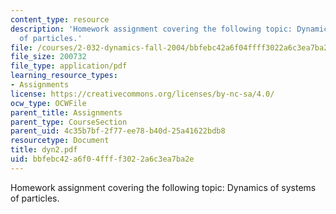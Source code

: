 ```yaml
---
content_type: resource
description: 'Homework assignment covering the following topic: Dynamics of systems
  of particles.'
file: /courses/2-032-dynamics-fall-2004/bbfebc42a6f04ffff3022a6c3ea7ba2e_dyn2.pdf
file_size: 200732
file_type: application/pdf
learning_resource_types:
- Assignments
license: https://creativecommons.org/licenses/by-nc-sa/4.0/
ocw_type: OCWFile
parent_title: Assignments
parent_type: CourseSection
parent_uid: 4c35b7bf-2f77-ee78-b40d-25a41622bdb8
resourcetype: Document
title: dyn2.pdf
uid: bbfebc42-a6f0-4fff-f302-2a6c3ea7ba2e
---
```

Homework assignment covering the following topic: Dynamics of systems of particles.